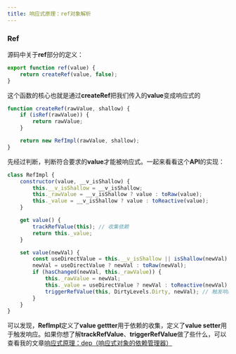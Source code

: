 ```yaml
---
title: 响应式原理：ref对象解析
---
```


### Ref

源码中关于**ref**部分的定义：

```javascript
export function ref(value) {
    return createRef(value, false);
}
```

这个函数的核心也就是通过**createRef**把我们传入的**value**变成响应式的

```javascript
function createRef(rawValue, shallow) {
    if (isRef(rawValue)) {
        return rawValue;
    }

    return new RefImpl(rawValue, shallow);
}
```

先经过判断，判断符合要求的**value**才能被响应式。一起来看看这个**API**的实现：

```javascript
class RefImpl {
    constructor(value, __v_isShallow) {
        this.__v_isShallow = __v_isShallow;
        this._rawValue = __v_isShallow ? value : toRaw(value);
        this._value = __v_isShallow ? value : toReactive(value);
    }

    get value() {
        trackRefValue(this); // 收集依赖
        return this._value;
    }

    set value(newVal) {
        const useDirectValue = this.__v_isShallow || isShallow(newVal) || isReadonly(newVal);
        newVal = useDirectValue ? newVal : toRaw(newVal);
        if (hasChanged(newVal, this._rawValue)) {
            this._rawValue = newVal;
            this._value = useDirectValue ? newVal : toReactive(newVal);
            triggerRefValue(this, DirtyLevels.Dirty, newVal); // 触发响应
        }
    }
}
```

可以发现，**RefImpl**定义了**value gettter**用于依赖的收集，定义了**value setter**用于触发响应。如果你想了解**trackRefValue**、**triggerRefValue**做了些什么，可以查看我的文章[响应式原理：dep（响应式对象的依赖管理器）](https://sanxun8.github.io/2024/04/03/%E6%BA%90%E7%A0%81/vue3/dep/)

